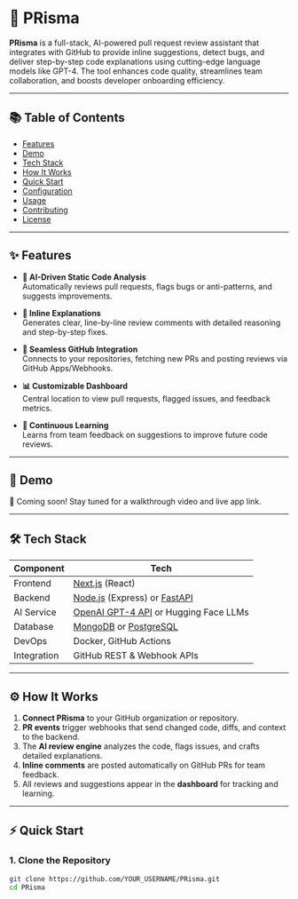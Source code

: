 # 🚀 PRisma

**PRisma** is a full-stack, AI-powered pull request review assistant that integrates with GitHub to provide inline suggestions, detect bugs, and deliver step-by-step code explanations using cutting-edge language models like GPT-4. The tool enhances code quality, streamlines team collaboration, and boosts developer onboarding efficiency.

---

## 📚 Table of Contents

- [Features](#features)
- [Demo](#demo)
- [Tech Stack](#tech-stack)
- [How It Works](#how-it-works)
- [Quick Start](#quick-start)
- [Configuration](#configuration)
- [Usage](#usage)
- [Contributing](#contributing)
- [License](#license)

---

## ✨ Features

- **🧠 AI-Driven Static Code Analysis**  
  Automatically reviews pull requests, flags bugs or anti-patterns, and suggests improvements.

- **📌 Inline Explanations**  
  Generates clear, line-by-line review comments with detailed reasoning and step-by-step fixes.

- **🔗 Seamless GitHub Integration**  
  Connects to your repositories, fetching new PRs and posting reviews via GitHub Apps/Webhooks.

- **📊 Customizable Dashboard**  
  Central location to view pull requests, flagged issues, and feedback metrics.

- **🔄 Continuous Learning**  
  Learns from team feedback on suggestions to improve future code reviews.

---

## 🎥 Demo

🚧 Coming soon! Stay tuned for a walkthrough video and live app link.

---

## 🛠 Tech Stack

| Component   | Tech                                                                 |
|-------------|----------------------------------------------------------------------|
| Frontend    | [Next.js](https://nextjs.org/) (React)                               |
| Backend     | [Node.js](https://nodejs.org/) (Express) or [FastAPI](https://fastapi.tiangolo.com/) |
| AI Service  | [OpenAI GPT-4 API](https://platform.openai.com/) or Hugging Face LLMs |
| Database    | [MongoDB](https://www.mongodb.com/) or [PostgreSQL](https://www.postgresql.org/) |
| DevOps      | Docker, GitHub Actions                                               |
| Integration | GitHub REST & Webhook APIs                                           |

---

## ⚙️ How It Works

1. **Connect PRisma** to your GitHub organization or repository.
2. **PR events** trigger webhooks that send changed code, diffs, and context to the backend.
3. The **AI review engine** analyzes the code, flags issues, and crafts detailed explanations.
4. **Inline comments** are posted automatically on GitHub PRs for team feedback.
5. All reviews and suggestions appear in the **dashboard** for tracking and learning.

---

## ⚡ Quick Start

### 1. Clone the Repository

```bash
git clone https://github.com/YOUR_USERNAME/PRisma.git
cd PRisma
